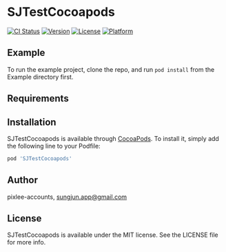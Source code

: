 # SJTestCocoapods

[![CI Status](https://img.shields.io/travis/pixlee-accounts/SJTestCocoapods.svg?style=flat)](https://travis-ci.org/sungjunapp/SJTestCocoapods)
[![Version](https://img.shields.io/cocoapods/v/SJTestCocoapods.svg?style=flat)](https://cocoapods.org/pods/SJTestCocoapods)
[![License](https://img.shields.io/cocoapods/l/SJTestCocoapods.svg?style=flat)](https://cocoapods.org/pods/SJTestCocoapods)
[![Platform](https://img.shields.io/cocoapods/p/SJTestCocoapods.svg?style=flat)](https://cocoapods.org/pods/SJTestCocoapods)

## Example

To run the example project, clone the repo, and run `pod install` from the Example directory first.

## Requirements

## Installation

SJTestCocoapods is available through [CocoaPods](https://cocoapods.org). To install
it, simply add the following line to your Podfile:

```ruby
pod 'SJTestCocoapods'
```

## Author

pixlee-accounts, sungjun.app@gmail.com

## License

SJTestCocoapods is available under the MIT license. See the LICENSE file for more info.
